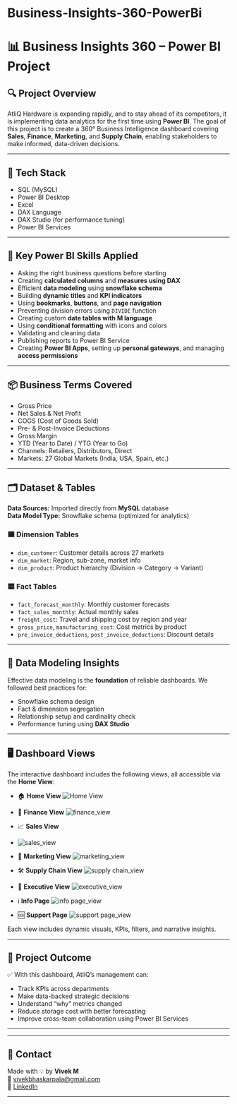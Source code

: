 # Business-Insights-360-PowerBi
# 📊 Business Insights 360 – Power BI Project

## 🔍 Project Overview
AtliQ Hardware is expanding rapidly, and to stay ahead of its competitors, it is implementing data analytics for the first time using **Power BI**. The goal of this project is to create a 360° Business Intelligence dashboard covering **Sales**, **Finance**, **Marketing**, and **Supply Chain**, enabling stakeholders to make informed, data-driven decisions.

---

## 🧰 Tech Stack

- SQL (MySQL)
- Power BI Desktop
- Excel
- DAX Language
- DAX Studio (for performance tuning)
- Power BI Services

---

## 🚀 Key Power BI Skills Applied

- Asking the right business questions before starting
- Creating **calculated columns** and **measures using DAX**
- Efficient **data modeling** using **snowflake schema**
- Building **dynamic titles** and **KPI indicators**
- Using **bookmarks**, **buttons**, and **page navigation**
- Preventing division errors using `DIVIDE` function
- Creating custom **date tables with M language**
- Using **conditional formatting** with icons and colors
- Validating and cleaning data
- Publishing reports to Power BI Service
- Creating **Power BI Apps**, setting up **personal gateways**, and managing **access permissions**

---

## 📦 Business Terms Covered

- Gross Price
- Net Sales & Net Profit
- COGS (Cost of Goods Sold)
- Pre- & Post-Invoice Deductions
- Gross Margin
- YTD (Year to Date) / YTG (Year to Go)
- Channels: Retailers, Distributors, Direct
- Markets: 27 Global Markets (India, USA, Spain, etc.)

---

## 🗂️ Dataset & Tables

**Data Sources:** Imported directly from **MySQL** database  
**Data Model Type:** Snowflake schema (optimized for analytics)

### 🟦 Dimension Tables
- `dim_customer`: Customer details across 27 markets
- `dim_market`: Region, sub-zone, market info
- `dim_product`: Product hierarchy (Division → Category → Variant)

### 🟨 Fact Tables
- `fact_forecast_monthly`: Monthly customer forecasts
- `fact_sales_monthly`: Actual monthly sales
- `freight_cost`: Travel and shipping cost by region and year
- `gross_price`, `manufacturing_cost`: Cost metrics by product
- `pre_invoice_deductions`, `post_invoice_deductions`: Discount details

---

## 🧠 Data Modeling Insights

Effective data modeling is the **foundation** of reliable dashboards. We followed best practices for:
- Snowflake schema design
- Fact & dimension segregation
- Relationship setup and cardinality check
- Performance tuning using **DAX Studio**

---

## 🖥️ Dashboard Views

The interactive dashboard includes the following views, all accessible via the **Home View**:

- 🏠 **Home View**
 ![Home View](https://github.com/VIVEK-PALA/Business-Insights-360-PowerBi/blob/2655e46d375548525c3793b33e426793c7d7e1c5/bi%20360%20new_page-0001.jpg)

- 🧾 **Finance View**
   ![finance_view](https://github.com/VIVEK-PALA/Business-Insights-360-PowerBi/blob/2655e46d375548525c3793b33e426793c7d7e1c5/bi%20360%20new_page-0002.jpg)
- 📈 **Sales View**
- 
  ![sales_view](https://github.com/VIVEK-PALA/Business-Insights-360-PowerBi/blob/f138337654a5085a11688fe7af10166f73f468f6/bi%20360%20new_page-0003.jpg)
  
- 🎯 **Marketing View**
   ![marketing_view](https://github.com/VIVEK-PALA/Business-Insights-360-PowerBi/blob/2655e46d375548525c3793b33e426793c7d7e1c5/bi%20360%20new_page-0004.jpg)
  
- 🛠️ **Supply Chain View**
   ![supply chain_view](https://github.com/VIVEK-PALA/Business-Insights-360-PowerBi/blob/2655e46d375548525c3793b33e426793c7d7e1c5/bi%20360%20new_page-0005.jpg)
  
- 👑 **Executive View**
   ![executive_view](https://github.com/VIVEK-PALA/Business-Insights-360-PowerBi/blob/2655e46d375548525c3793b33e426793c7d7e1c5/bi%20360%20new_page-0006.jpg)
  
- ℹ️ **Info Page**
   ![info page_view](https://github.com/VIVEK-PALA/Business-Insights-360-PowerBi/blob/952c4f58360f0bb7687c17b886acd317d8e2ebc2/Untitled.png)
  
- 🆘 **Support Page**
 ![support page_view](https://github.com/VIVEK-PALA/Business-Insights-360-PowerBi/blob/952c4f58360f0bb7687c17b886acd317d8e2ebc2/support.jpg)

Each view includes dynamic visuals, KPIs, filters, and narrative insights.

---

## 🎯 Project Outcome

✅ With this dashboard, AtliQ’s management can:
- Track KPIs across departments
- Make data-backed strategic decisions
- Understand “why” metrics changed
- Reduce storage cost with better forecasting
- Improve cross-team collaboration using Power BI Services

---

---

## 📩 Contact

Made with 💡 by **Vivek M**  
📧 vivekbhaskarpala@gmail.com  
🔗 [LinkedIn](linkedin.com/in/vivekmvivu2109)

---

